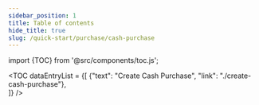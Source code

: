 ```yaml
---
sidebar_position: 1
title: Table of contents
hide_title: true
slug: /quick-start/purchase/cash-purchase 
---
```


import {TOC} from '@src/components/toc.js';

<TOC
dataEntryList = {[
{"text": "Create Cash Purchase", "link": "./create-cash-purchase"},  
]}
/>
